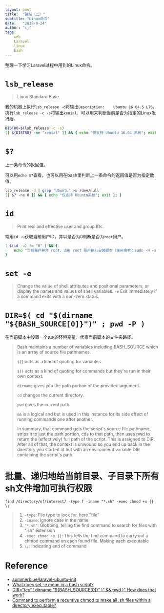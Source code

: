 ```yaml
---
layout: post
title:  "建站（二）"
subtitle: "Linux命令"
date:   "2018-9-24" 
author: "cj"
tags:
    web
    Laravel
    linux
    bash
---
```


整理一下学习Laravel过程中用到的Linux命令。

# `lsb_release`

> Linux Standard Base.

我的机器上执行`lsb_release -d`将输出`Description:    Ubuntu 16.04.5 LTS`，执行`lsb_release -c -s`将输出`xenial`，可以用来判断当前是否为指定的Linux发行版。

```bash
DISTRO=$(lsb_release -c -s)
[[ ${DISTRO} -ne "xenial" ]] && { echo "仅支持 Ubuntu 16.04 系统"; exit 1; }
```

# `$?`

上一条命令的返回值。

可以用`echo $?`查看，也可以用在bash里判断上一条命令的返回值是否为指定数值。

```bash
lsb_release -d | grep 'Ubuntu' >& /dev/null
[[ $? -ne 0 ]] && { echo "仅支持 Ubuntu系统"; exit 1; }
```

# `id`

> Print real and effective user and group IDs.

常用`id -u`获取当前用户ID，并以是否为0判断是否为`root`用户。

```bash
[ $(id -u) != "0" ] && {
    echo "当前账户并非 root，请用 root 账户执行安装脚本（使用命令：sudo -H -s 切换为 root）"
}
```

# `set -e`

 > Change the value of shell attributes and positional parameters, or display the names and values of shell variables.
 > `-e`  Exit immediately if a command exits with a non-zero status.

# `DIR=$( cd "$(dirname "${BASH_SOURCE[0]}")" ; pwd -P )`

在当前脚本中设置一个`DIR`的环境变量，代表当前脚本的文件夹路径。

> Bash maintains a number of variables including BASH_SOURCE which is an array of source file pathnames.
>
> `${}` acts as a kind of quoting for variables.
>
> `$()` acts as a kind of quoting for commands but they're run in their own context.
>
> `dirname` gives you the path portion of the provided argument.
>
> `cd` changes the current directory.
>
> `pwd` gives the current path.
>
> `&&` is a logical and but is used in this instance for its side effect of running commands one after another.
>
> In summary, that command gets the script's source file pathname, strips it to just the path portion, cds to that path, then uses pwd to return the (effectively) full path of the script. This is assigned to DIR. After all of that, the context is unwound so you end up back in the directory you started at but with an environment variable DIR containing the script's path.

# 批量、递归地给当前目录、子目录下所有sh文件增加可执行权限

`find /directory/of/interest/ -type f -iname "*.sh" -exec chmod +x {} \;`

>
>1. `-type`: File type to look for, here "file"
>2. `-iname`: Ignore case in the name
>3. `"*.sh"`: Globbing, telling the find command to search for files with ".sh" extension
>4. `-exec chmod +x {}`: This tells the find command to carry out a chmod command on each found file. Making each executable
>5. `\;`: Indicating end of command

# Reference

- [summerblue/laravel-ubuntu-init](https://github.com/summerblue/laravel-ubuntu-init)
- [What does set -e mean in a bash script?](https://stackoverflow.com/questions/19622198/what-does-set-e-mean-in-a-bash-script)
- [DIR=“$( cd ”$( dirname “${BASH_SOURCE[0]}” )“ && pwd )” How does that work?](https://stackoverflow.com/questions/39340169/dir-cd-dirname-bash-source0-pwd-how-does-that-work)
- [Command to perform a recursive chmod to make all .sh files within a directory executable?](https://askubuntu.com/questions/889344/command-to-perform-a-recursive-chmod-to-make-all-sh-files-within-a-directory-ex)